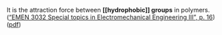 It is the attraction force between **[[hydrophobic]] groups** in polymers. 
([“EMEN 3032 Special topics in Electromechanical Engineering III”, p. 16](zotero://select/library/items/3UBF9LWL)) ([pdf](zotero://open-pdf/library/items/IJLPFJ7H?page=16&annotation=3H696SGV))